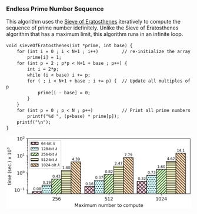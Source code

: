 ### Endless Prime Number Sequence
This algorithm uses the [Sieve of Eratosthenes](https://github.com/momalab/privacy_benchmarks/tree/master/sieveOfEratosthenes/) iteratively to compute the sequence of prime number idefinitely. Unlike the Sieve of Eratosthenes algorithm that has a maximum limit, this algorithm runs in an infinite loop.

```
void sieveOfEratosthenes(int *prime, int base) {
    for (int i = 0 ; i < N+1 ; i++)         // re-initialize the array
        prime[i] = 1;
    for (int p = 2 ; p*p < N+1 + base ; p++) {
        int i = 2*p;
        while (i < base) i += p;
        for ( ; i < N+1 + base ; i += p) {  // Update all multiples of p
            prime[i - base] = 0;
        }
    }
    for (int p = 0 ; p < N ; p++)           // Print all prime numbers
        printf("%d ", (p+base) * prime[p]);
    printf("\n");
}
```

![alt text](./../graphs/primes.png)
